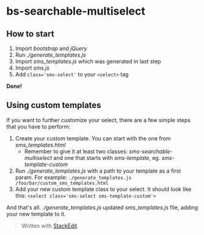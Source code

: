 

# bs-searchable-multiselect  
  
## How to start  
  
 1. Import *bootstrap* and *jQuery*  
 2. Run *./generate_templates.js*  
 3. Import *sms_templates.js* which was generated in last step  
 4. Import *sms.js*  
 5. Add `class='sms-select'` to your `<select>` tag  
   
**Done!**  

## Using custom templates
If you want to further customize your select, there are a few simple steps that you have to perform:

 1. Create your custom template. You can start with the one from *sms_templates.html*
	 - Remember to give it at least two classes: *sms-searchable-multiselect* and one that starts with *sms-template*, eg. *sms-template-custom*
 2. Run *./generate_templates.js* with a path to your template as a first param. For example:
 `./generate_templates.js /foo/bar/custom_sms_templates.html`
 3. Add your new custom template class to your select. It should look like this:
 `<select class='sms-select sms-template-custom'>`

And that's all. *./generate_templates.js* updated *sms_templates.js* file, adding your new template to it.

  
> Written with [StackEdit](https://stackedit.io/).